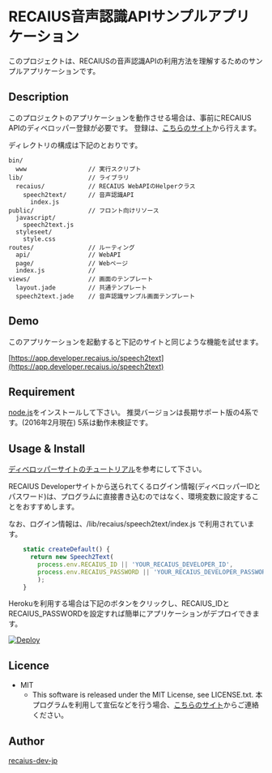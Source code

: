 RECAIUS音声認識APIサンプルアプリケーション
====

このプロジェクトは、RECAIUSの音声認識APIの利用方法を理解するためのサンプルアプリケーションです。

## Description
このプロジェクトのアプリケーションを動作させる場合は、事前にRECAIUS APIのディベロッパー登録が必要です。
登録は、[こちらのサイト](https://developer.recaius.io/jp/top.html)から行えます。

ディレクトリの構成は下記のとおりです。

```
bin/
  www                 // 実行スクリプト
lib/                  // ライブラリ
  recaius/            // RECAIUS WebAPIのHelperクラス
    speech2text/      // 音声認識API
      index.js
public/               // フロント向けリソース
  javascript/
    speech2text.js
  styleseet/
    style.css
routes/               // ルーティング
  api/                // WebAPI
  page/               // Webページ
  index.js            // 
views/                // 画面のテンプレート
  layout.jade         // 共通テンプレート
  speech2text.jade    // 音声認識サンプル画面テンプレート
```
## Demo
このアプリケーションを起動すると下記のサイトと同じような機能を試せます。

[https://app.developer.recaius.io/speech2text](https://app.developer.recaius.io/speech2text)

## Requirement
[node.js](https://nodejs.org/en/)をインストールして下さい。
推奨バージョンは長期サポート版の4系です。(2016年2月現在)
5系は動作未検証です。

## Usage & Install
[ディベロッパーサイトのチュートリアル](https://developer.recaius.io/jp/tutorial.html)を参考にして下さい。

RECAIUS Developerサイトから送られてくるログイン情報(ディベロッパーIDとパスワード)は、プログラムに直接書き込むのではなく、環境変数に設定することをおすすめします。

なお、ログイン情報は、/lib/recaius/speech2text/index.js で利用されています。

```js
    static createDefault() {
      return new Speech2Text(
        process.env.RECAIUS_ID || 'YOUR_RECAIUS_DEVELOPER_ID',                 //RECAIUSの開発者ID
        process.env.RECAIUS_PASSWORD || 'YOUR_RECAIUS_DEVELOPER_PASSWORD'       //RECAIUSの開発者パスワード
        );
    }
```

Herokuを利用する場合は下記のボタンをクリックし、RECAIUS_IDとRECAIUS_PASSWORDを設定すれば簡単にアプリケーションがデプロイできます。

[![Deploy](https://www.herokucdn.com/deploy/button.svg)](https://heroku.com/deploy)

## Licence
* MIT
    * This software is released under the MIT License, see LICENSE.txt.
本プログラムを利用して宣伝などを行う場合、[こちらのサイト](https://developer.recaius.io/jp/contact.html)からご連絡ください。

## Author

[recaius-dev-jp](https://github.com/recaius-dev-jp)
